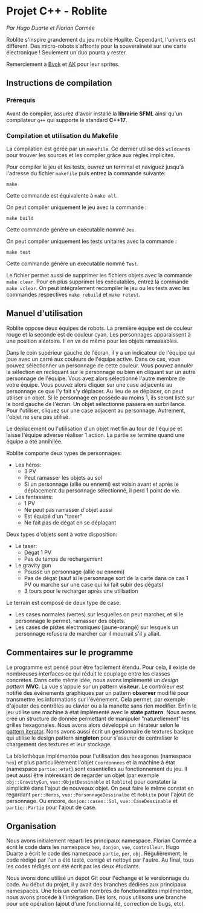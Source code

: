 # Projet C++ - Roblite

*Par Hugo Duarte et Florian Cormée*

Roblite s'inspire grandement du jeu mobile Hoplite. Cependant, l'univers est différent. Des micro-robots s'affronte pour la souveraineté sur une carte électronique ! Seulement un duo pourra y rester.

Remerciement à [Bvok](https://facepunchss13.proboards.com/thread/1456/bvoks-sprite-bin) et [AK](https://images-wixmp-ed30a86b8c4ca887773594c2.wixmp.com/f/ef2c82eb-ab3b-4bdb-88ad-5bae9c705695/d95cy6j-83c3a500-8ded-4bab-bbdb-0f382fb7290e.png/v1/fill/w_353,h_118,q_80,strp/half_life_2_custom_gravity_gun_sprite_sheet_by_dantewreckmen_999_d95cy6j-fullview.jpg?token=eyJ0eXAiOiJKV1QiLCJhbGciOiJIUzI1NiJ9.eyJzdWIiOiJ1cm46YXBwOiIsImlzcyI6InVybjphcHA6Iiwib2JqIjpbW3siaGVpZ2h0IjoiPD0xMTgiLCJwYXRoIjoiXC9mXC9lZjJjODJlYi1hYjNiLTRiZGItODhhZC01YmFlOWM3MDU2OTVcL2Q5NWN5NmotODNjM2E1MDAtOGRlZC00YmFiLWJiZGItMGYzODJmYjcyOTBlLnBuZyIsIndpZHRoIjoiPD0zNTMifV1dLCJhdWQiOlsidXJuOnNlcnZpY2U6aW1hZ2Uub3BlcmF0aW9ucyJdfQ.3rRfddHg5iG5DBsjdDR1DXeMTMV_QCNo3FhOpG8-5d0) pour leur sprites.

## Instructions de compilation

### Prérequis

Avant de compiler, assurez d'avoir installé la **librairie SFML** ainsi qu'un compilateur `g++` qui supporte le standard **C++17**.

### Compilation et utilisation du Makefile

La compilation est gérée par un `makefile`. Ce dernier utilise des `wildcard`s pour trouver les sources et les compiler grâce aux règles implicites.

Pour compiler le jeu et les tests, ouvrez un terminal et naviguez jusqu'à l'adresse du fichier `makefile` puis entrez la commande suivante:

```
make
```

Cette commande est équivalente à `make all`.

On peut compiler uniquement le jeu avec la commande :

```
make build
```

Cette commande génère un exécutable nommé `Jeu`.

On peut compiler uniquement les tests unitaires avec la commande :

```
make test
```

Cette commande génère un exécutable nommé `Test`.

Le fichier permet aussi de supprimer les fichiers objets avec la commande `make clear`. Pour en plus supprimer les exécutables, entrez la commande `make vclear`. On peut intégralement recompiler le jeu ou les tests avec les commandes respectives `make rebuild` et `make retest`.

## Manuel d'utilisation

Roblite oppose deux équipes de robots. La première équipe est de couleur rouge et la seconde est de couleur cyan. Les personnages apparaissent à une position aléatoire. Il en va de même pour les objets ramassables.

Dans le coin supérieur gauche de l'écran, il y a un indicateur de l'équipe qui joue avec un carré aux couleurs de l'équipe active. Dans ce cas, vous pouvez sélectionner un personnage de cette couleur. Vous pouvez annuler la sélection en recliquant sur le personnage ou bien en cliquant sur un autre personnage de l'équipe. Vous avez alors sélectionné l'autre membre de votre équipe. Vous pouvez alors cliquer sur une case adjacente au personnage ce que l'y fait s'y déplacer. Au lieu de se déplacer, on peut utiliser un objet. Si le personnage en possède au moins 1, ils seront listé sur le bord gauche de l'écran. Un objet sélectionné passera en surbrillance. Pour l'utiliser, cliquez sur une case adjacent au personnage. Autrement, l'objet ne sera pas utilisé.

Le déplacement ou l'utilisation d'un objet met fin au tour de l'équipe et laisse l'équipe adverse réaliser 1 action. La partie se termine quand une équipe a été annihilée.

Roblite comporte deux types de personnages:

- Les héros:
  - 3 PV
  - Peut ramasser les objets au sol
  - Si un personnage (allié ou ennemi) est voisin avant et après le déplacement du personnage sélectionné, il perd 1 point de vie.
- Les fantassins:
  - 1 PV
  - Ne peut pas ramasser d'objet aussi
  - Est équipé d'un "taser"
  - Ne fait pas de dégat en se déplaçant

Deux types d'objets sont à votre disposition:

- Le taser:
  - Dégat 1 PV
  - Pas de temps de rechargement
- Le gravity gun
  - Pousse un personnage (allié ou ennemi)
  - Pas de dégat (sauf si le personnage sort de la carte dans ce cas 1 PV ou marche sur une case qui lui fait subir des dégats)
  - 3 tours pour le recharger après une utilisation

Le terrain est composé de deux type de case:

- Les cases normales (vertes) sur lesquelles on peut marcher, et si le personnage le permet, ramasser des objets.
- Les cases de pistes électroniques (jaune-orangé) sur lesquels un personnage refusera de marcher car il mourrait s'il y allait.

## Commentaires sur le programme

Le programme est pensé pour être facilement étendu. Pour cela, il existe de nombreuses interfaces ce qui réduit le couplage entre les classes concrètes. Dans cette même idée, nous avons implémenté un *design pattern* **MVC**. La vue s'appuie sur un pattern **visiteur**. Le contrôleur est notifié des évènements graphiques par un pattern **observer** modifié pour transmettre les informations sur l'évènement. Cela permet, par exemple d'ajouter des contrôles au clavier ou à la manette sans rien modifier. Enfin le jeu utilise une machine à état implémenté avec le **state pattern**. Nous avons créé un structure de donnée permettant de manipuler "naturellement" les grilles hexagonales. Nous avons alors développé un itérateur selon le [pattern iterator](https://upload.wikimedia.org/wikipedia/commons/thumb/1/13/Iterator_UML_class_diagram.svg/500px-Iterator_UML_class_diagram.svg.png). Nons avons aussi écrit un gestionnaire de textures basique qui utilise le design pattern **singleton** pour s'assurer de centraliser le chargement des textures et leur stockage.

La bibliothèque implémentée pour l'utilisation des hexagones (namespace `hex`) et plus particulièrement l'objet `Coordonnees` et la machine à état (namespace `partie::etat`) sont essentielles au fonctionnement du jeu. Il peut aussi être intéressant de regarder un objet (par exemple `obj::GravityGun`, `vue::ObjetDessinable` et `Roblite`) pour constater la simplicité dans l'ajout de nouveaux objet. On peut faire le même constat en regardant `per::Heros`, `vue::PersonnageDessinalbe` et `Roblite` pour l'ajout de personnage. Ou encore, `donjon::cases::Sol`, `vue::CaseDessinable` et `partie::Partie` pour l'ajout de case.

## Organisation

Nous avons initialement réparti les principaux namespace. Florian Cormée a écrit le code dans les namespace `hex`, `donjon`, `vue`, `controlleur`. Hugo Duarte a écrit le code des namespace `partie`, `per`, `obj`. Régulièrement, le code rédigé par l'un a été testé, corrigé et nettoyé par l'autre. Au final, tous les codes rédigés ont été écrit par les deux étudiants.

Nous avons donc utilisé un dépot Git pour l'échange et le versionnage du code. Au début du projet, il y avait des branches dédiées aux principaux namespaces. Une fois un certain nombres de fonctionnalités implémentée, nous avons procédé à l'intégration. Dès lors, nous utilisons une branche pour une opération (ajout d'une fonctionnalité, correction de bugs, etc).
